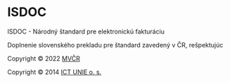 # ISDOC
ISDOC - Národný štandard pre elektronickú fakturáciu

Doplnenie slovenského prekladu pre štandard zavedený v ČR, rešpektujúc 

Copyright © 2022 [MVČR](https://mv.gov.cz/isdoc/clanek/aktualni-verze.aspx)

Copyright © 2014 [ICT UNIE o. s.](https://ictu.cz/en)
